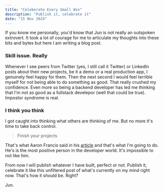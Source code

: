 ```yaml
---
title: "Celeberate Every Small Win"
description: "Publish it, celebrate it"
date: "15 Nov 2024"
---
```


If you know me personally, you'd know that Jun is not really an outspoken extrovert. It took a lot of courage for me to articulate my thoughts into these bits and bytes but here I am writing a blog post.

### Skill issue. Really

Whenever I see peers from Twitter (yes, I still call it Twitter) or LinkedIn posts about their new projects, be it a demo or a real production app, I genuinely feel happy for them. Then the next second I would feel terrible myself for not being able to do something as good. That really crushed my confidence. Even more so being a backend developer has led me thinking that I'm not as good as a fullstack develepor (well that could be true). Impostor syndrome is real.

### I think you think

I got caught into thinking what others are thinking of me. But no more it's time to take back control.

> Finish your projects

That's what Aaron Francis said in his <a href="https://github.com/readme/guides/finish-your-projects" target="__blank">article</a> and that's what I'm going to do. He's is the most positive person in the developer world. It's impossible to not like him.

From now I will publish whatever I have built, perfect or not. Publish it, celebrate it like this unfiltered post of what's currently on my mind right now.
That's how it should be. Right?

Jun.
